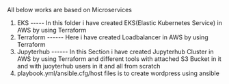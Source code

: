 All below works are based on Microservices
1. EKS ----- In this folder i have created EKS(Elastic Kubernetes Service) in AWS by using Terraform
2. Terraform ------ Here i have created Loadbalancer in AWS by using Terraform
3. Jupyterhub ------ In this Section i have created Jupyterhub Cluster in AWS by using Terraform and different tools with attached S3 Bucket in it and with juoyterhub users in it and all from scratch
4. playbook.yml/ansible.cfg/host files is to create wordpress using ansible 
